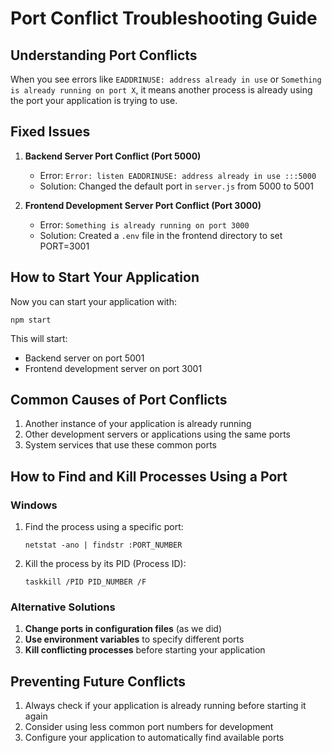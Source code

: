 # Port Conflict Troubleshooting Guide

## Understanding Port Conflicts

When you see errors like `EADDRINUSE: address already in use` or `Something is already running on port X`, it means another process is already using the port your application is trying to use.

## Fixed Issues

1. **Backend Server Port Conflict (Port 5000)**
   - Error: `Error: listen EADDRINUSE: address already in use :::5000`
   - Solution: Changed the default port in `server.js` from 5000 to 5001

2. **Frontend Development Server Port Conflict (Port 3000)**
   - Error: `Something is already running on port 3000`
   - Solution: Created a `.env` file in the frontend directory to set PORT=3001

## How to Start Your Application

Now you can start your application with:

```
npm start
```

This will start:
- Backend server on port 5001
- Frontend development server on port 3001

## Common Causes of Port Conflicts

1. Another instance of your application is already running
2. Other development servers or applications using the same ports
3. System services that use these common ports

## How to Find and Kill Processes Using a Port

### Windows

1. Find the process using a specific port:
   ```
   netstat -ano | findstr :PORT_NUMBER
   ```

2. Kill the process by its PID (Process ID):
   ```
   taskkill /PID PID_NUMBER /F
   ```

### Alternative Solutions

1. **Change ports in configuration files** (as we did)
2. **Use environment variables** to specify different ports
3. **Kill conflicting processes** before starting your application

## Preventing Future Conflicts

1. Always check if your application is already running before starting it again
2. Consider using less common port numbers for development
3. Configure your application to automatically find available ports